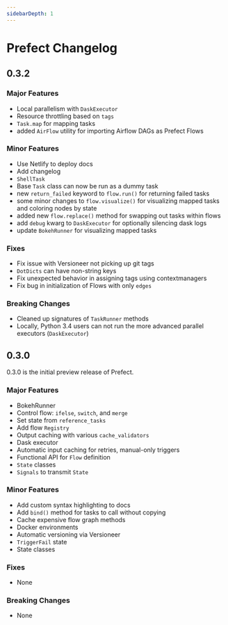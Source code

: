 ```yaml
---
sidebarDepth: 1
---
```


# Prefect Changelog

## 0.3.2

### Major Features
- Local parallelism with `DaskExecutor` 
- Resource throttling based on `tags` 
- `Task.map` for mapping tasks 
- added `AirFlow` utility for importing Airflow DAGs as Prefect Flows

### Minor Features

- Use Netlify to deploy docs
- Add changelog
- `ShellTask`
- Base `Task` class can now be run as a dummy task
- new `return_failed` keyword to `flow.run()` for returning failed tasks
- some minor changes to `flow.visualize()` for visualizing mapped tasks and coloring nodes by state
- added new `flow.replace()` method for swapping out tasks within flows
- add `debug` kwarg to `DaskExecutor` for optionally silencing dask logs 
- update `BokehRunner` for visualizing mapped tasks

### Fixes

- Fix issue with Versioneer not picking up git tags
- `DotDicts` can have non-string keys
- Fix unexpected behavior in assigning tags using contextmanagers
- Fix bug in initialization of Flows with only `edges`

### Breaking Changes
- Cleaned up signatures of `TaskRunner` methods
- Locally, Python 3.4 users can not run the more advanced parallel executors (`DaskExecutor`)

## 0.3.0

0.3.0 is the initial preview release of Prefect.

### Major Features

- BokehRunner
- Control flow: `ifelse`, `switch`, and `merge`
- Set state from `reference_tasks`
- Add flow `Registry`
- Output caching with various `cache_validators`
- Dask executor
- Automatic input caching for retries, manual-only triggers
- Functional API for `Flow` definition
- `State` classes
- `Signals` to transmit `State`

### Minor Features

- Add custom syntax highlighting to docs
- Add `bind()` method for tasks to call without copying
- Cache expensive flow graph methods
- Docker environments
- Automatic versioning via Versioneer
- `TriggerFail` state
- State classes

### Fixes

- None

### Breaking Changes

- None

